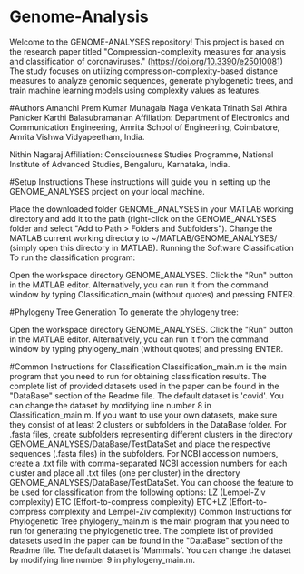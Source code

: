 # Genome-Analysis

Welcome to the GENOME-ANALYSES repository! This project is based on the research paper titled "Compression-complexity measures for analysis and classification of coronaviruses." (https://doi.org/10.3390/e25010081) The study focuses on utilizing compression-complexity-based distance measures to analyze genomic sequences, generate phylogenetic trees, and train machine learning models using complexity values as features.

#Authors
Amanchi Prem Kumar
Munagala Naga Venkata Trinath Sai
Athira Panicker
Karthi Balasubramanian
Affiliation: Department of Electronics and Communication Engineering, Amrita School of Engineering, Coimbatore, Amrita Vishwa Vidyapeetham, India.

Nithin Nagaraj
Affiliation: Consciousness Studies Programme, National Institute of Advanced Studies, Bengaluru, Karnataka, India.

#Setup Instructions
These instructions will guide you in setting up the GENOME_ANALYSES project on your local machine.

Place the downloaded folder GENOME_ANALYSES in your MATLAB working directory and add it to the path (right-click on the GENOME_ANALYSES folder and select "Add to Path > Folders and Subfolders").
Change the MATLAB current working directory to ~/MATLAB/GENOME_ANALYSES/ (simply open this directory in MATLAB).
Running the Software
Classification
To run the classification program:

Open the workspace directory GENOME_ANALYSES.
Click the "Run" button in the MATLAB editor.
Alternatively, you can run it from the command window by typing Classification_main (without quotes) and pressing ENTER.

#Phylogeny Tree Generation
To generate the phylogeny tree:

Open the workspace directory GENOME_ANALYSES.
Click the "Run" button in the MATLAB editor.
Alternatively, you can run it from the command window by typing phylogeny_main (without quotes) and pressing ENTER.

#Common Instructions for Classification
Classification_main.m is the main program that you need to run for obtaining classification results.
The complete list of provided datasets used in the paper can be found in the "DataBase" section of the Readme file.
The default dataset is 'covid'. You can change the dataset by modifying line number 8 in Classification_main.m.
If you want to use your own datasets, make sure they consist of at least 2 clusters or subfolders in the DataBase folder. For .fasta files, create subfolders representing different clusters in the directory GENOME_ANALYSES/DataBase/TestDataSet and place the respective sequences (.fasta files) in the subfolders. For NCBI accession numbers, create a .txt file with comma-separated NCBI accession numbers for each cluster and place all .txt files (one per cluster) in the directory GENOME_ANALYSES/DataBase/TestDataSet.
You can choose the feature to be used for classification from the following options:
LZ (Lempel-Ziv complexity)
ETC (Effort-to-compress complexity)
ETC+LZ (Effort-to-compress complexity and Lempel-Ziv complexity)
Common Instructions for Phylogenetic Tree
phylogeny_main.m is the main program that you need to run for generating the phylogenetic tree.
The complete list of provided datasets used in the paper can be found in the "DataBase" section of the Readme file.
The default dataset is 'Mammals'. You can change the dataset by modifying line number 9 in phylogeny_main.m.
